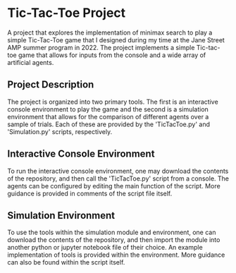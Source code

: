 # Tic-Tac-Toe Project

A project that explores the implementation of minimax search to play a simple Tic-Tac-Toe game that I designed during my time at the Jane Street AMP summer program in 2022. The project implements a simple Tic-tac-toe game that allows for inputs from the console and a wide array of artificial agents.

## Project Description

The project is organized into two primary tools. The first is an interactive console environment to play the game and the second is a simulation environment that allows for the comparison of different agents over a sample of trials. Each of these are provided by the 'TicTacToe.py' and 'Simulation.py' scripts, respectively.

## Interactive Console Environment

To run the interactive console environment, one may download the contents of the repository, and then call the 'TicTacToe.py' script from a console. The agents can be configured by editing the main function of the script. More guidance is provided in comments of the script file itself.

## Simulation Environment

To use the tools within the simulation module and environment, one can download the contents of the repository, and then import the module into another python or jupyter notebook file of their choice. An example implementation of tools is provided within the environment. More guidance can also be found within the script itself.
